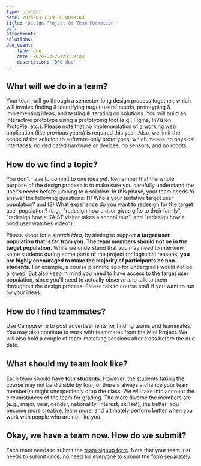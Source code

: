 ```yaml
---
type: project
date: 2024-03-18T9:00:00+9:00
title: 'Design Project 0: Team Formation'
pdf:
attachment:
solutions:
due_event: 
    type: due
    date: 2024-03-26T23:59:00
    description: 'DP0 due'
---
```

## What will we do in a team?
Your team will go through a semester-long design process together, which will involve finding & identifying target users' needs, prototyping & implementing ideas, and testing & iterating on solutions. You will build an interactive prototype using a prototyping tool (e.g., Figma, InVision, ProtoPie, etc.). Please note that no implementation of a working web application (like previous years) is required this year. Also, we limit the scope of the solution to software-only prototypes, which means no physical interfaces, no dedicated hardware or devices, no sensors, and no robots.

## How do we find a topic?
You don't have to commit to one idea yet. Remember that the whole purpose of the design process is to make sure you carefully understand the user's needs before jumping to a solution. In this phase, your team needs to answer the following questions: (1) Who's your tentative target user population? and (2) What experience do you want to redesign for the target user population? (e.g., "redesign how a user gives gifts to their family", "redesign how a KAIST visitor takes a school tour", and "redesign how a blind user watches video").

Please shoot for a *stretch idea*, by aiming to support **a target user population that is far from you**. **The team members should not be in the target population.** While we understand that you may need to interview some students during some parts of the project for logistical reasons, **you are highly encouraged to make the majority of participants be non-students**. For example, a course planning app for undergrads would not be allowed. But also keep in mind you need to have access to the target user population, since you'll need to actually observe and talk to them throughout the design process. Please talk to course staff if you want to run by your ideas.

## How do I find teammates?
Use Campuswire to post advertisements for finding teams and teammates. You may also continue to work with teammates from the Mini Project. We will also hold a couple of team-matching sessions after class before the due date.

## What should my team look like?
Each team should have **four students**. However, the students taking the course may not be divisible by four, or there's always a chance your team member(s) might unexpectedly drop the class. We will take into account the circumstances of the team for grading. The more diverse the members are (e.g., major, year, gender, nationality, interest, skillset), the better. You become more creative, learn more, and ultimately perform better when you work with people who are not like you.

## Okay, we have a team now. How do we submit?
Each team needs to submit the [team signup form](https://forms.gle/1JPBkSMtPLPpWkdC8). Note that your team just needs to submit once; no need for everyone to submit the form separately.